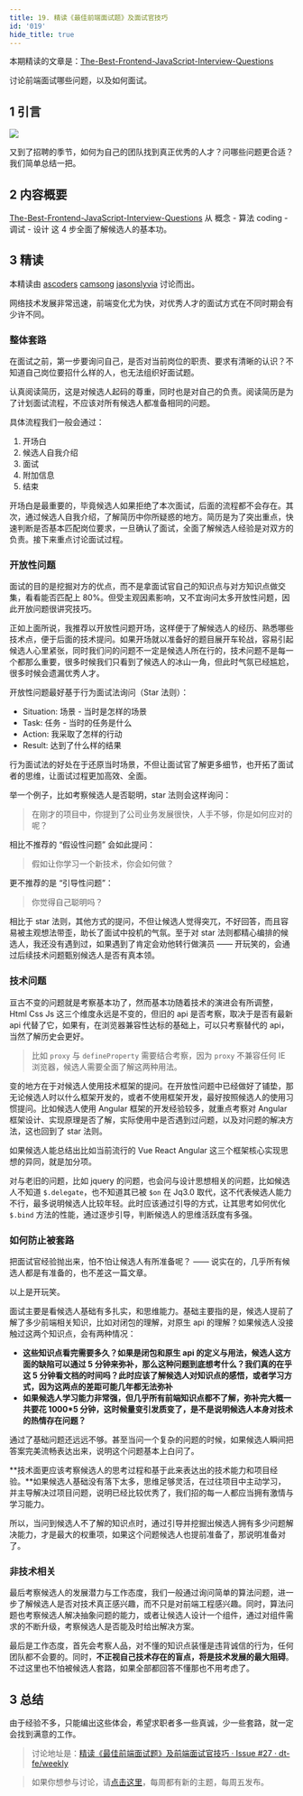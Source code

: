 ```yaml
---
title: 19. 精读《最佳前端面试题》及面试官技巧
id: '019'
hide_title: true
---
```


本期精读的文章是：[The-Best-Frontend-JavaScript-Interview-Questions](https://performancejs.com/post/hde6d32/The-Best-Frontend-JavaScript-Interview-Questions-%28written-by-a-Frontend-Engineer%29)

讨论前端面试哪些问题，以及如何面试。

## 1 引言

![](https://cdn.jsdelivr.net/gh/ViktorWong/imgbed/img/20210408180518.png)

又到了招聘的季节，如何为自己的团队找到真正优秀的人才？问哪些问题更合适？我们简单总结一把。

## 2 内容概要

[The-Best-Frontend-JavaScript-Interview-Questions](https://performancejs.com/post/hde6d32/The-Best-Frontend-JavaScript-Interview-Questions-%28written-by-a-Frontend-Engineer%29) 从 概念 - 算法 coding - 调试 - 设计 这 4 步全面了解候选人的基本功。

## 3 精读

本精读由 [ascoders](https://github.com/ascoders) [camsong](https://github.com/camsong) [jasonslyvia](https://github.com/jasonslyvia) 讨论而出。

网络技术发展非常迅速，前端变化尤为快，对优秀人才的面试方式在不同时期会有少许不同。

### 整体套路

在面试之前，第一步要询问自己，是否对当前岗位的职责、要求有清晰的认识？不知道自己岗位要招什么样的人，也无法组织好面试题。

认真阅读简历，这是对候选人起码的尊重，同时也是对自己的负责。阅读简历是为了计划面试流程，不应该对所有候选人都准备相同的问题。

具体流程我们一般会通过：

1. 开场白
2. 候选人自我介绍
3. 面试
4. 附加信息
5. 结束

开场白是最重要的，毕竟候选人如果拒绝了本次面试，后面的流程都不会存在。其次，通过候选人自我介绍，了解简历中你所疑惑的地方。简历是为了突出重点，快速判断是否基本匹配岗位要求，一旦确认了面试，全面了解候选人经验是对双方的负责。接下来重点讨论面试过程。

### 开放性问题

面试的目的是挖掘对方的优点，而不是拿面试官自己的知识点与对方知识点做交集，看看能否匹配上 80%。但受主观因素影响，又不宜询问太多开放性问题，因此开放问题很讲究技巧。

正如上面所说，我推荐以开放性问题开场，这样便于了解候选人的经历、熟悉哪些技术点，便于后面的技术提问。如果开场就以准备好的题目展开车轮战，容易引起候选人心里紧张，同时我们问的问题不一定是候选人所在行的，技术问题不是每一个都那么重要，很多时候我们只看到了候选人的冰山一角，但此时气氛已经尴尬，很多时候会遗漏优秀人才。

开放性问题最好基于行为面试法询问（Star 法则）：

- Situation: 场景 - 当时是怎样的场景
- Task: 任务 - 当时的任务是什么
- Action: 我采取了怎样的行动
- Result: 达到了什么样的结果

行为面试法的好处在于还原当时场景，不但让面试官了解更多细节，也开拓了面试者的思维，让面试过程更加高效、全面。

举一个例子，比如考察候选人是否聪明，star 法则会这样询问：

> 在刚才的项目中，你提到了公司业务发展很快，人手不够，你是如何应对的呢？

相比不推荐的 “假设性问题” 会如此提问：

> 假如让你学习一个新技术，你会如何做？

更不推荐的是 “引导性问题”：

> 你觉得自己聪明吗？

相比于 star 法则，其他方式的提问，不但让候选人觉得突兀，不好回答，而且容易被主观想法带歪，助长了面试中投机的气氛。至于对 star 法则都精心编排的候选人，我还没有遇到过，如果遇到了肯定会劝他转行做演员 —— 开玩笑的，会通过后续技术问题甄别候选人是否有真本领。

### 技术问题

亘古不变的问题就是考察基本功了，然而基本功随着技术的演进会有所调整，Html Css Js 这三个维度永远是不变的，但旧的 api 是否考察，取决于是否有最新 api 代替了它，如果有，在浏览器兼容性达标的基础上，可以只考察替代的 api，当然了解历史会更好。

> 比如 `proxy` 与 `defineProperty` 需要结合考察，因为 `proxy` 不兼容任何 IE 浏览器，候选人需要全面了解这两种用法。

变的地方在于对候选人使用技术框架的提问。在开放性问题中已经做好了铺垫，那无论候选人时以什么框架开发的，或者不使用框架开发，最好按照候选人的使用习惯提问。比如候选人使用 Angular 框架的开发经验较多，就重点考察对 Angular 框架设计、实现原理是否了解，实际使用中是否遇到过问题，以及对问题的解决方法，这也回到了 star 法则。

如果候选人能总结出比如当前流行的 Vue React Angular 这三个框架核心实现思想的异同，就是加分项。

对与老旧的问题，比如 jquery 的问题，也会问与设计思想相关的问题，比如候选人不知道 `$.delegate`，也不知道其已被 `$on` 在 Jq3.0 取代，这不代表候选人能力不行，最多说明候选人比较年轻。此时应该通过引导的方式，让其思考如何优化 `$.bind` 方法的性能，通过逐步引导，判断候选人的思维活跃度有多强。

### 如何防止被套路

把面试官经验抛出来，怕不怕让候选人有所准备呢？ —— 说实在的，几乎所有候选人都是有准备的，也不差这一篇文章。

以上是开玩笑。

面试主要是看候选人基础有多扎实，和思维能力。基础主要指的是，候选人提前了解了多少前端相关知识，比如对闭包的理解，对原生 api 的理解？如果候选人没接触过这两个知识点，会有两种情况：

- **这些知识点看完需要多久？如果是闭包和原生 api 的定义与用法，候选人这方面的缺陷可以通过 5 分钟来弥补，那么这种问题到底想考什么？我们真的在乎这 5 分钟看文档的时间吗？此时应该了解候选人对知识点的感悟，或者学习方式，因为这两点的差距可能几年都无法弥补**
- **如果候选人学习能力非常强，但几乎所有前端知识点都不了解，弥补完大概一共要花 1000*5 分钟，这时候量变引发质变了，是不是说明候选人本身对技术的热情存在问题？**

通过了基础问题还远远不够。甚至当问一个复杂的问题的时候，如果候选人瞬间把答案完美流畅表达出来，说明这个问题基本上白问了。

**技术面更应该考察候选人的思考过程和基于此来表达出的技术能力和项目经验。**如果候选人基础没有落下太多，思维足够灵活，在过往项目中主动学习，并主导解决过项目问题，说明已经比较优秀了，我们招的每一人都应当拥有激情与学习能力。

所以，当问到候选人不了解的知识点时，通过引导并挖掘出候选人拥有多少问题解决能力，才是最大的权重项，如果这个问题候选人也提前准备了，那说明准备对了。

### 非技术相关

最后考察候选人的发展潜力与工作态度，我们一般通过询问简单的算法问题，进一步了解候选人是否对技术真正感兴趣，而不只是对前端工程感兴趣。同时，算法问题也考察候选人解决抽象问题的能力，或者让候选人设计一个组件，通过对组件需求的不断升级，考察候选人是否能及时给出解决方案。

最后是工作态度，首先会考察人品，对不懂的知识点装懂是违背诚信的行为，任何团队都不会要的。同时，**不正视自己技术存在的盲点，将是技术发展的最大阻碍**。不过这里也不怕被候选人套路，如果全部都回答不懂那也不用考虑了。

## 3 总结

由于经验不多，只能编出这些体会，希望求职者多一些真诚，少一些套路，就一定会找到满意的工作。

> 讨论地址是：[精读《最佳前端面试题》及前端面试官技巧 · Issue #27 · dt-fe/weekly](https://github.com/dt-fe/weekly/issues/27)

> 如果你想参与讨论，请[点击这里](https://github.com/dt-fe/weekly)，每周都有新的主题，每周五发布。
